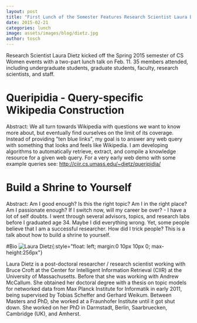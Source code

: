 ```yaml
---
layout: post
title: "First Lunch of the Semester Features Research Scientist Laura Dietz"
date: 2015-02-21
categories: lunch
image: assets/images/blog/dietz.jpg
author: tosch
---
```


Research Scientist Laura Dietz kicked off the Spring 2015 semester of CS Women events with a two-part lunch talk on Feb. 11. 35 members attended, including undergraduate students, graduate students, faculty, research scientists, and staff.

# Queripidia - Query-specific Wikipedia Construction
Abstract: We all turn towards Wikipedia with questions we want to know more about, but eventually find ourselves on the limit of its coverage. Instead of providing "ten blue links", my goal is to answer any web query with something that looks and feels like Wikipedia. I am developing algorithms to automatically retrieve, extract, and compile a knowledge resource for a given web query. For a very early web demo with some example queries see: http://ciir.cs.umass.edu/~dietz/queripidia/

# Build a Shrine to Yourself
Abstract: Am I good enough? Is this the right topic? Am I in the right place? Am I passionate enough? If I switch now, will my career be over? - I have a lot of self doubts. I went through several advisors, topics, and research labs before I graduated age 34. Maybe I did everything wrong. Yet, some people believe that I am a successful researcher. How did I trick people? This is a talk about how to build a shrine to yourself.


#Bio
![Laura Dietz](/images/dietz.jpg){:style="float: left; margin:0 10px 10px 0; max-height:256px"}

Laura Dietz is a post-doctoral researcher / research scientist working with Bruce Croft at the Center for Intelligent Information Retrieval (CIIR) at the University of Massachusetts. Before that  she was working with Andrew McCallum. She obtained her doctoral degree with a thesis on topic models for networked data from Max Planck Institute for Informatik in early 2011, being supervised by Tobias Scheffer and Gerhard Weikum.  Between Masters and PhD, she worked at a Fraunhofer Institute until it got shut down. She worked on her PhD in Darmstadt, Berlin, Saarbruecken, Cambridge (UK), and Amherst.
